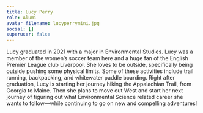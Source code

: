 ```yaml
---
title: Lucy Perry
role: Alumi
avatar_filename: lucyperrymini.jpg
social: []
superuser: false
---
```

Lucy graduated in 2021 with a major in Environmental Studies. Lucy was a member of the women’s soccer team here and a huge fan of the English Premier League club Liverpool. She loves to be outside, specifically being outside pushing some physical limits. Some of these activities include trail running, backpacking, and whitewater paddle boarding. Right after graduation, Lucy is starting her journey hiking the Appalachian Trail, from Georgia to Maine. Then she plans to move out West and start her next journey of figuring out what Environmental Science related career she wants to follow—while continuing to go on new and compelling adventures!